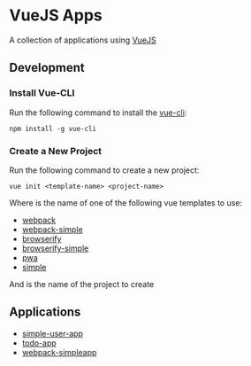 # VueJS Apps

A collection of applications using [VueJS](https://vuejs.org/)

## Development

### Install Vue-CLI

Run the following command to install the [vue-cli](https://github.com/vuejs/vue-cli):

```
npm install -g vue-cli
```

### Create a New Project

Run the following command to create a new project:

```
vue init <template-name> <project-name>
```

Where *<template-name>* is the name of one of the following vue templates to use:

- [webpack](https://github.com/vuejs-templates/webpack)
- [webpack-simple](https://github.com/vuejs-templates/webpack-simple)
- [browserify](https://github.com/vuejs-templates/browserify)
- [browserify-simple](https://github.com/vuejs-templates/browserify-simple)
- [pwa](https://github.com/vuejs-templates/pwa)
- [simple](https://github.com/vuejs-templates/simple)

And *<project-name>* is the name of the project to create

## Applications

- [simple-user-app](https://github.com/djedi-knight/vuejs-apps/tree/master/simple-user-app)
- [todo-app](https://github.com/djedi-knight/vuejs-apps/tree/master/todo-app)
- [webpack-simpleapp](https://github.com/djedi-knight/vuejs-apps/tree/master/webpack-simple-app)
